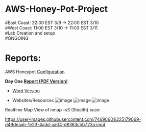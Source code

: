 # AWS-Honey-Pot-Project
#East Coast: 22:00 EST 3/9 -> 22:00 EST 3/10 <br>
#West Coast: 11:00 EST 3/10 -> 11:00 EST 3/11 <br>
#Lab Creation and setup <br>
#ONGOING <br>
# Reports: <br>

AWS Honeypot [Configuration](https://github.com/BrennenT7/AWS-Honey-Pot-Project/blob/main/AWS%20Honeypot%20Configuration%20Lab.pdf) <br>



**Day One [Report  (PDF Version)](https://github.com/BrennenT7/AWS-Honey-Pot-Project/blob/main/AWS%20Honeypot%20Day%201%20Observations.pdf)**
* [Word Version](https://github.com/BrennenT7/AWS-Honey-Pot-Project/blob/main/AWS%20Honeypot%20Day%201%20Observations%20(Word).docx)


 * Websites/Resources
![image](https://user-images.githubusercontent.com/74690601/224519289-12eaa89a-ec66-4532-ae42-510e735356b7.png)
![image](https://user-images.githubusercontent.com/74690601/224519772-3b9d9407-72aa-4ed7-aa7a-ac26ada91a50.png)
![image](https://user-images.githubusercontent.com/74690601/224519801-a76d082d-08ef-429e-8c75-de56ab340bc6.png)

Realtime Map View of nmap -sS (Stealth) scan: 



https://user-images.githubusercontent.com/74690601/225179069-d49deaab-1e23-4add-aa04-d8363cbb723a.mp4

